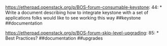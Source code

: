 https://etherpad.openstack.org/p/BOS-forum-consumable-keystone: 44: * Write a document describing how to integrate keystone with a set of applications folks would like to see working this way ##keystone ##documentation

https://etherpad.openstack.org/p/BOS-forum-skip-level-upgrading: 85: * Best Practices? ##documentation ##upgrades

